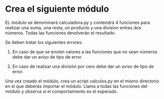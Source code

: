 # Crea el siguiente módulo

EL módulo se denominará calculadora.py y contendrá 4 funciones para realizar una suma, una resta, un producto y una division entres dos números. Todas las funciones devolverán el resultado.

Se deben tratar los siguientes errores:

1. En caso de que se envíen valores a las funciones que no sean números debe dar un aviso de tipo de error.

2. En caso de realizar una división por cero debe dar un aviso de tipo de error.

Una vez creado el módulo, crea un script calculos.py en el mismo directorio en el que deberás importar el módulo. Llama a todas las funciones del módulo y observa si el comportamiento es el esperado.